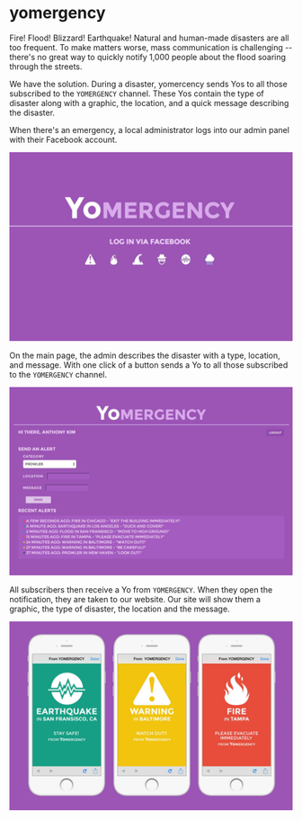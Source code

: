 yomergency
==========
Fire! Flood! Blizzard! Earthquake! Natural and human-made disasters are all too frequent. To make matters worse, mass communication is challenging -- there's no great way to quickly notify 1,000 people about the flood soaring through the streets.

We have the solution. During a disaster, yomercency sends Yos to all those subscribed to the `YOMERGENCY` channel. These Yos contain the type of disaster along with a graphic, the location, and a quick message describing the disaster.

When there's an emergency, a local administrator logs into our admin panel with their Facebook account.

![Login Screenshot](assets/login.jpg)

On the main page, the admin describes the disaster with a type, location, and message. With one click of a button sends a Yo to all those subscribed to the `YOMERGENCY` channel.

![image](assets/main.jpg)

All subscribers then receive a Yo from `YOMERGENCY`. When they open the notification, they are taken to our website. Our site will show them a graphic, the type of disaster, the location and the message.

![image](assets/ios-screenshots.jpg)
